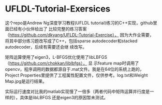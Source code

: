 UFLDL-Tutorial-Exersices
========================

这个repo是Andrew Ng深度学习教程(UFLDL tutorial)练习的C++实现，github里面已经有小伙伴给出了
比较完整的练习答案（https://github.com/dkyang/UFLDL-Tutorial-Exercise）， 因为大作业需要，
将其中部分练习题改写成了C++，包括sparse autodecoder和stacked autodecoder，后续有需要还会继
续改写。

矩阵运算使用了eigen3，L-BFGS优化使用了libLBFGS（https://github.com/chokkan/liblbfgs）， 显
示feature map时调用了opencv，程序调用的数据都源自于.mat文件。我是在64位的系统上跑的，
Project Properties里提供了工程属性配置文件，仅供参考。log.txt和Weight Map.jpg是运行结果。

实际运行速度对比我的matlab实现慢了一倍多（两者代码中矩阵运算并行度是一样的），具体是libLBFGS
还是eigen3的原因暂未测试。
